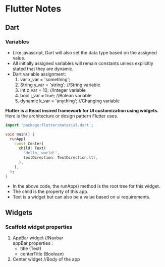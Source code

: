 # Flutter Notes
## Dart
### Variables
* Like javascript, Dart will also set the data type based on the assigned value.
* All initially assigned variables will remain constants unless explicitly stated that they are dynamic.
* Dart variable assignment:
  1. var x_var = 'something';
  2. String y_var = 'string'; //String variable
  3. int z_var = 10; //Integer variable
  4. bool j_var = true; //Bolean variable
  5. dynamic k_var = 'anything'; //Changing variable

**Flutter is a React insired framework for UI customization using widgets.**  
Here is the architecture or design pattern Flutter uses.  
```Dart
import 'package:flutter/material.dart';

void main() {
  runApp(
    const Center(
      child: Text(
        'Hello, world!',
        textDirection: TextDirection.ltr,
      ),
    ),
  );
}
```

* In the above code, the runApp() method is the root tree for this widget.
* The child is the property of this app.
* Text is a widget but can also be a value based on ui requirements.

## Widgets
### Scaffold widget properties

1. AppBar widget //Navbar  
  appBar properties :
     * title (Text)
     * centerTitle (Boolean)
1. Center widget //Body of the app